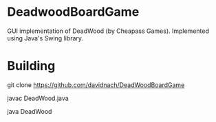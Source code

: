 # DeadwoodBoardGame
GUI implementation of DeadWood (by Cheapass Games). Implemented using Java's Swing library.

# Building 
git clone https://github.com/davidnach/DeadWoodBoardGame

javac DeadWood.java

java DeadWood
